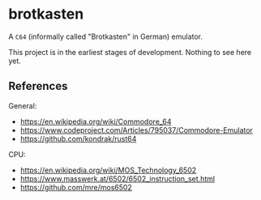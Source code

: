 # brotkasten

A `C64` (informally called "Brotkasten" in German) emulator.

This project is in the earliest stages of development. Nothing to see here yet.

## References
General:
- https://en.wikipedia.org/wiki/Commodore_64
- https://www.codeproject.com/Articles/795037/Commodore-Emulator
- https://github.com/kondrak/rust64

CPU:
- https://en.wikipedia.org/wiki/MOS_Technology_6502
- https://www.masswerk.at/6502/6502_instruction_set.html
- https://github.com/mre/mos6502
